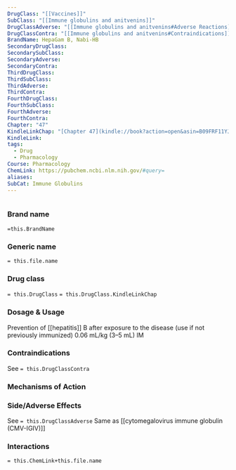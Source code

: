 ```yaml
---
DrugClass: "[[Vaccines]]"
SubClass: "[[Immune globulins and anitvenins]]"
DrugClassAdverse: "[[Immune globulins and anitvenins#Adverse Reactions]]"
DrugClassContra: "[[Immune globulins and anitvenins#Contraindications]]"
BrandName: HepaGam B, Nabi-HB
SecondaryDrugClass: 
SecondarySubClass: 
SecondaryAdverse: 
SecondaryContra: 
ThirdDrugClass: 
ThirdSubClass: 
ThirdAdverse: 
ThirdContra: 
FourthDrugClass: 
FourthSubClass: 
FourthAdverse: 
FourthContra: 
Chapter: "47"
KindleLinkChap: "[Chapter 47](kindle://book?action=open&asin=B09FRF11YJ&location=27339)"
KindleLink: 
tags:
  - Drug
  - Pharmacology
Course: Pharmacology
ChemLink: https://pubchem.ncbi.nlm.nih.gov/#query=
aliases: 
SubCat: Immune Globulins
---
```

```smiles

```

### Brand name
`=this.BrandName`

### Generic name
`= this.file.name`

### Drug class 
`= this.DrugClass`
	`= this.DrugClass.KindleLinkChap`

### Dosage & Usage
Prevention of [[hepatitis]] B after exposure to the disease (use if not previously immunized)
0.06 mL/kg (3–5 mL) IM

### Contraindications
See `= this.DrugClassContra`

### Mechanisms of Action


### Side/Adverse Effects
See `= this.DrugClassAdverse`
Same as [[cytomegalovirus immune globulin (CMV-IGIV)]] 

### Interactions

`= this.ChemLink+this.file.name`

